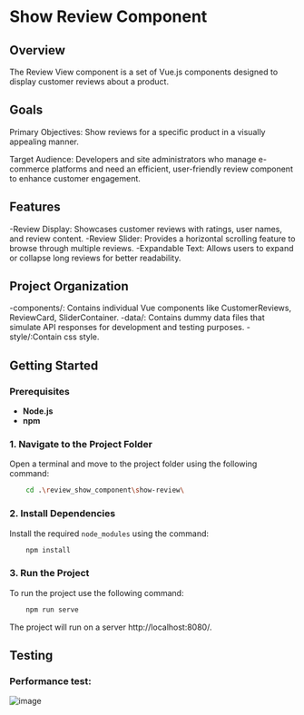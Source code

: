 # Show Review Component 
## Overview
The Review View component is a set of Vue.js components designed to display customer reviews about a product.
## Goals
Primary Objectives:
Show reviews for a specific product in a visually appealing manner.

Target Audience:
Developers and site administrators who manage e-commerce platforms and need an efficient, user-friendly review component to enhance customer engagement.
## Features
-Review Display: Showcases customer reviews with ratings, user names, and review content.
-Review Slider: Provides a horizontal scrolling feature to browse through multiple reviews.
-Expandable Text: Allows users to expand or collapse long reviews for better readability.
## Project Organization
-components/: Contains individual Vue components like CustomerReviews, ReviewCard, SliderContainer.
-data/: Contains dummy data files that simulate API responses for development and testing purposes.
-style/:Contain css style.
## Getting Started
### Prerequisites
- **Node.js** 
- **npm**
### 1. Navigate to the Project Folder
Open a terminal and move to the project folder using the following command:

```bash
    cd .\review_show_component\show-review\
```

### 2. Install Dependencies
Install the required `node_modules` using the command:

```bash
    npm install
```

### 3. Run the Project

To run the project use the following command:

```bash
    npm run serve
```

The project will run on a server http://localhost:8080/.
## Testing 
### Performance test:
![image](https://github.com/user-attachments/assets/452b9d2a-d1fc-4284-9b5c-199dc8569c8e)
